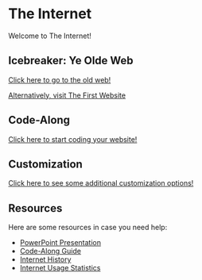 # The Internet
Welcome to The Internet!

## Icebreaker: Ye Olde Web
[Click here to go to the old web!](https://oldweb.today/?browser=ns4-mac#19960101/geocities.com/)

[Alternatively, visit The First Website](https://info.cern.ch/)

## Code-Along
[Click here to start coding your website!](https://hytop.onrender.com/e/www)

## Customization
[Click here to see some additional customization options!](Customization.md)

## Resources
Here are some resources in case you need help:

- [PowerPoint Presentation](https://view.officeapps.live.com/op/embed.aspx?src=https://hylandtechoutreach.github.io/mcccc/TheInternet/TheInternet.pptx)
- [Code-Along Guide](CodeAlong.md)
- [Internet History](https://www.netvalley.com/cgi-bin/intval/net_history.pl)
- [Internet Usage Statistics](https://ourworldindata.org/grapher/share-of-individuals-using-the-internet?time=earliest)
